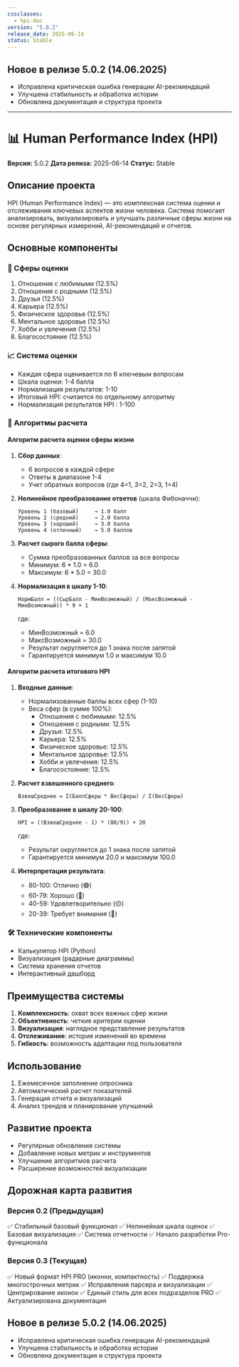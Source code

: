 ```yaml
---
cssclasses:
  - hpi-doc
version: "5.0.2"
release_date: 2025-06-14
status: Stable
---
```


## Новое в релизе 5.0.2 (14.06.2025)
- Исправлена критическая ошибка генерации AI-рекомендаций
- Улучшена стабильность и обработка истории
- Обновлена документация и структура проекта
---

# 📊 Human Performance Index (HPI)

**Версия:** 5.0.2
**Дата релиза:** 2025-06-14
**Статус:** Stable

## Описание проекта

HPI (Human Performance Index) — это комплексная система оценки и отслеживания ключевых аспектов жизни человека. Система помогает анализировать, визуализировать и улучшать различные сферы жизни на основе регулярных измерений, AI-рекомендаций и отчетов.

## Основные компоненты

### 🎯 Сферы оценки
1. Отношения с любимыми (12.5%)
2. Отношения с родными (12.5%)
3. Друзья (12.5%)
4. Карьера (12.5%)
5. Физическое здоровье (12.5%)
6. Ментальное здоровье (12.5%)
7. Хобби и увлечения (12.5%)
8. Благосостояние (12.5%)

### 📈 Система оценки
- Каждая сфера оценивается по 6 ключевым вопросам
- Шкала оценки: 1-4 балла
- Нормализация результатов: 1-10
- Итоговый HPI: считается по отдельному алгоритму
- Нормализация результатов HPI : 1-100

### 🧮 Алгоритмы расчета

#### Алгоритм расчета оценки сферы жизни

1. **Сбор данных**:
   - 6 вопросов в каждой сфере
   - Ответы в диапазоне 1-4
   - Учет обратных вопросов (где 4=1, 3=2, 2=3, 1=4)

2. **Нелинейное преобразование ответов** (шкала Фибоначчи):
   ```
   Уровень 1 (базовый)     → 1.0 балл
   Уровень 2 (средний)     → 2.0 балла
   Уровень 3 (хороший)     → 3.0 балла
   Уровень 4 (отличный)    → 5.0 баллов
   ```

3. **Расчет сырого балла сферы**:
   - Сумма преобразованных баллов за все вопросы
   - Минимум: 6 * 1.0 = 6.0
   - Максимум: 6 * 5.0 = 30.0

4. **Нормализация в шкалу 1-10**:
   ```
   НормБалл = ((СырБалл - МинВозможный) / (МаксВозможный - МинВозможный)) * 9 + 1
   ```
   где:
   - МинВозможный = 6.0
   - МаксВозможный = 30.0
   - Результат округляется до 1 знака после запятой
   - Гарантируется минимум 1.0 и максимум 10.0

#### Алгоритм расчета итогового HPI

1. **Входные данные**:
   - Нормализованные баллы всех сфер (1-10)
   - Веса сфер (в сумме 100%):
     * Отношения с любимыми: 12.5%
     * Отношения с родными: 12.5%
     * Друзья: 12.5%
     * Карьера: 12.5%
     * Физическое здоровье: 12.5%
     * Ментальное здоровье: 12.5%
     * Хобби и увлечения: 12.5%
     * Благосостояние: 12.5%

2. **Расчет взвешенного среднего**:
   ```
   ВзвешСреднее = Σ(БаллСферы * ВесСферы) / Σ(ВесСферы)
   ```

3. **Преобразование в шкалу 20-100**:
   ```
   HPI = ((ВзвешСреднее - 1) * (80/9)) + 20
   ```
   где:
   - Результат округляется до 1 знака после запятой
   - Гарантируется минимум 20.0 и максимум 100.0

4. **Интерпретация результата**:
   - 80-100: Отлично (🟢)
   - 60-79: Хорошо (🔵)
   - 40-59: Удовлетворительно (🟡)
   - 20-39: Требует внимания (🔴)

### 🛠 Технические компоненты
- Калькулятор HPI (Python)
- Визуализация (радарные диаграммы)
- Система хранения отчетов
- Интерактивный дашборд

## Преимущества системы

1. **Комплексность**: охват всех важных сфер жизни
2. **Объективность**: четкие критерии оценки
3. **Визуализация**: наглядное представление результатов
4. **Отслеживание**: история изменений во времени
5. **Гибкость**: возможность адаптации под пользователя

## Использование

1. Ежемесячное заполнение опросника
2. Автоматический расчет показателей
3. Генерация отчета и визуализаций
4. Анализ трендов и планирование улучшений

## Развитие проекта

- Регулярные обновления системы
- Добавление новых метрик и инструментов
- Улучшение алгоритмов расчета
- Расширение возможностей визуализации 

## Дорожная карта развития

### Версия 0.2 (Предыдущая)
✅ Стабильный базовый функционал
✅ Нелинейная шкала оценок
✅ Базовая визуализация
✅ Система отчетности
✅ Начало разработки Pro-функционала

### Версия 0.3 (Текущая)
✅ Новый формат HPI PRO (иконки, компактность)
✅ Поддержка многострочных метрик
✅ Исправления парсера и визуализации
✅ Центрирование иконок
✅ Единый стиль для всех подразделов PRO
✅ Актуализирована документация

## Новое в релизе 5.0.2 (14.06.2025)
- Исправлена критическая ошибка генерации AI-рекомендаций
- Улучшена стабильность и обработка истории
- Обновлена документация и структура проекта 